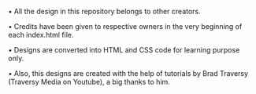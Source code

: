 • All the design in this repository belongs to other creators.

• Credits have been given to respective owners in the very beginning of each index.html file.

• Designs are converted into HTML and CSS code for learning purpose only.

• Also, this designs are created with the help of tutorials by Brad Traversy (Traversy Media on Youtube), a big thanks to him.